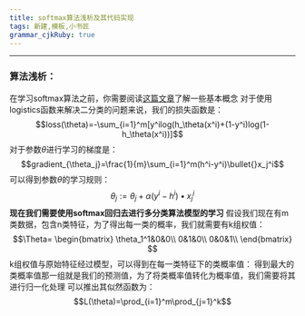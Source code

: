 ```yaml
---
title: softmax算法浅析及其代码实现
tags: 新建,模板,小书匠
grammar_cjkRuby: true
---
```

---

### 算法浅析：
在学习softmax算法之前，你需要阅读[这篇文章](https://blog.csdn.net/qq_36782182/article/details/85009739)了解一些基本概念
对于使用logistics函数来解决二分类的问题来说，我们的损失函数是：
$$loss(\theta)=-\sum_{i=1}^m[y^ilog(h_\theta(x^i)+(1-y^i)log(1-h_\theta(x^i))]$$
对于参数$\theta$进行学习的梯度是：
$$gradient_{\theta_j}=\frac{1}{m}\sum_{i=1}^m(h^i-y^i)\bullet{}x_j^i$$
可以得到参数$\theta$的学习规则：
$$\theta_j:=\theta_j+\alpha(y^i-h^i)\bullet{}x_j^i$$
**现在我们需要使用softmax回归去进行多分类算法模型的学习**
假设我们现在有m类数据，包含n类特征，为了得出每一类的概率，我们就需要有k组权值：
$$\Theta=
\begin{bmatrix}
\theta_1^1&0&0\\
0&1&0\\
0&0&1\\
\end{bmatrix}
$$
k组权值与原始特征经过模型，可以得到在每一类特征下的类概率值：
得到最大的类概率值那一组就是我们的预测值，为了将类概率值转化为概率值，我们需要将其进行归一化处理
可以推出其似然函数为：
$$L(\theta)=\prod_{i=1}^m\prod_{j=1}^k$$


